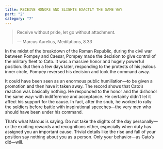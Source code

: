 ```yaml
---
title: RECEIVE HONORS AND SLIGHTS EXACTLY THE SAME WAY
part: "2"
category: "7"
---
```


> Receive without pride, let go without attachment.
>
> — Marcus Aurelius, Meditations, 8.33

In the midst of the breakdown of the Roman Republic, during the civil war between Pompey and Caesar, Pompey made the decision to give control of the military fleet to Cato. It was a massive honor and hugely powerful position. But then a few days later, responding to the protests of his jealous inner circle, Pompey reversed his decision and took the command away.

It could have been seen as an enormous public humiliation—to be given a promotion and then have it taken away. The record shows that Cato’s reaction was basically nothing. He responded to the honor and the dishonor the same way: with indifference and acceptance. He certainly didn’t let it affect his support for the cause. In fact, after the snub, he worked to rally the soldiers before battle with inspirational speeches—the very men who should have been under his command.

That’s what Marcus is saying. Do not take the slights of the day personally—or the exciting rewards and recognitions either, especially when duty has assigned you an important cause. Trivial details like the rise and fall of your position say nothing about you as a person. Only your behavior—as Cato’s did—will.
